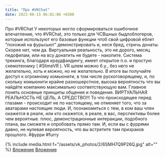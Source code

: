 ```yaml
---
title: "Про #VRChat"
date: 2023-06-15 06:01:00 +0300
---
```


Про #VRChat
У некоторых могло сформироваться ошибочное впечатление, что #VRChat, это только для ЧСВшных быдлоблогеров, которые используют его базовые функции чтоб свой цифровой еблет "похожий на фурьсьют" демонстрировать и, неся бред, стричь донаты.
Скорее нет, чем да.
Виртуальная реальность, это не дорого, месяц педофилам, или на всу донатить не будете - накопите. Система трекинга, благодаря краудфандингу, имеет открытое п.о. и простую схемотехнику ( #SlimeVR ). VR шлем можно б.у., без него не желательно, хоть и можно, но не желательно.
В итоге вы получайте доступ к огромному комьюнити, в том числе рускоговорящему, и, по скольку комьюнити крайне разношерстное, высока вероятность что вы найдёте компанию максимально соответствующую вам. Главное понять основные принципы общения и поведения.
ВИРТУАЛЬНАЯ РЕАЛЬНОСТЬ НЕ ЦЕЛЬ, А СРЕДСТВО!!!
То что происходящее перед глазами - происходит не по настоящему, не отменяет того, что за аватарами настоящие люди. И, познакомиться с тем, в ком ваш член окажется в реале, или кто окажется, в реале, в вас, перспективы более чем вероятные. плюс, демонстрационные интеракции, подобного плана, вы сможете и опробовать прямо там.
И, если вы с фуррями давно, не нулевая вероятность, что вы встретите там призраков прошлого.
#фурри #furry


{% include media.html f="/assets/vk_photos/2/6SMH7Q9P26Q.jpg" alt="" %}
[Вложение](https://vk.com/video41076938_456239631)
[Вложение](https://vk.com/video41076938_456239610)
